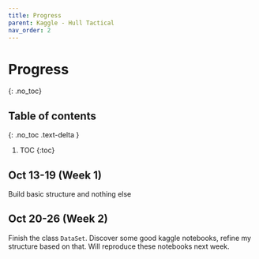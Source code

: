 ```yaml
---
title: Progress
parent: Kaggle - Hull Tactical
nav_order: 2
---
```


# Progress
{: .no_toc}

## Table of contents
{: .no_toc .text-delta }

1. TOC
{:toc}

## Oct 13-19 (Week 1)

Build basic structure and nothing else

## Oct 20-26 (Week 2)

Finish the class `DataSet`. Discover some good kaggle notebooks, refine my structure based on that. Will reproduce these notebooks next week.